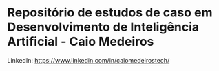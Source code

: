 # Repositório de estudos de caso em Desenvolvimento de Inteligência Artificial - Caio Medeiros

LinkedIn: https://www.linkedin.com/in/caiomedeirostech/
